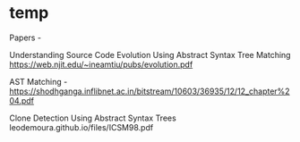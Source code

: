 # temp


Papers - 

Understanding Source Code Evolution Using Abstract Syntax Tree Matching    
https://web.njit.edu/~ineamtiu/pubs/evolution.pdf

AST Matching -     
https://shodhganga.inflibnet.ac.in/bitstream/10603/36935/12/12_chapter%204.pdf


Clone Detection Using Abstract Syntax Trees   
leodemoura.github.io/files/ICSM98.pdf
